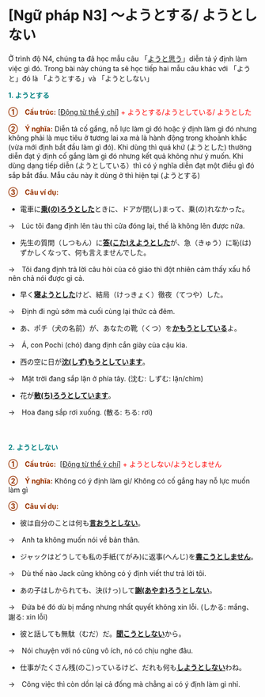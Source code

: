 # [Ngữ pháp N3] ～ようとする/ ようとしない
<div class="entry-content">
<p>Ở trình độ N4, chúng ta đã học mẫu câu 「<a href="https://bikae.net/ngu-phap/ngu-phap-n4%ef%bd%9e%e3%82%88%e3%81%86%e3%81%a8%e6%80%9d%e3%81%84%e3%81%be%e3%81%99%ef%bd%9e%e3%82%88%e3%81%86%e3%81%a8%e6%80%9d%e3%81%a3%e3%81%a6%e3%81%84%e3%81%be%e3%81%99/" target="_blank">ようと思う</a>」diễn tả ý định làm việc gì đó. Trong bài này chúng ta sẽ học tiếp hai mẫu câu khác với 「ようと」đó là 「ようとする」và 「ようとしない」</p>
<p><strong><span style="color: #008080;">1. ようとする</span></strong></p>
<p><strong><span style="color: #993300;">①　Cấu trúc:</span></strong> [<a href="https://bikae.net/ngu-phap/ngu-phap-n4-dong-tu-the-y-chi/" target="_blank">Động từ thể ý chí</a>] <span style="color: #ff0000;">+ ようとする/ようとしている/ ようとした</span></p>
<p><span style="color: #993300;"><strong>②　Ý nghĩa:</strong></span> Diễn tả cố gắng, nỗ lực làm gì đó hoặc ý định làm gì đó nhưng không phải là mục tiêu ở tương lai xa mà là hành động trong khoảnh khắc (vừa mới định bắt đầu làm gì đó). Khi dùng thì quá khứ (ようとした) thường diễn đạt ý định cố gắng làm gì đó nhưng kết quả không như ý muốn. Khi dùng dạng tiếp diễn (ようとしている）thì có ý nghĩa diễn đạt một điều gì đó sắp bắt đầu. Mẫu câu này ít dùng ở thì hiện tại (ようとする)</p>
<p><span style="color: #993300;"><strong>③　Câu ví dụ:</strong></span></p>
<ul>
<li>電車に<strong><span style="text-decoration: underline;">乗(の)ろうとした</span></strong>ときに、ドアが閉(し)まって、乗(の)れなかった。</li>
</ul>
<p>→　Lúc tôi đang định lên tàu thì cửa đóng lại, thế là không lên được nữa.</p>
<ul>
<li>先生の質問（しつもん）に<span style="text-decoration: underline;"><strong>答(こた)えようとした</strong></span>が、急（きゅう）に恥(は)ずかしくなって、何も言えませんでした。</li>
</ul>
<p>→　Tôi đang định trả lời câu hỏi của cô giáo thì đột nhiên cảm thấy xấu hổ nên chả nói được gì cả.</p>
<ul>
<li>早く<strong><span style="text-decoration: underline;">寝ようとした</span></strong>けど、結局（けっきょく）徹夜（てつや）した。</li>
</ul>
<p>→　Định đi ngủ sớm mà cuối cùng lại thức cả đêm.</p>
<ul>
<li>あ、ポチ（犬の名前）が、あなたの靴（くつ）を<span style="text-decoration: underline;"><strong>かもうとしている</strong></span>よ。</li>
</ul>
<p>→　Á, con Pochi (chó) đang định cắn giày của cậu kìa.</p>
<ul>
<li>西の空に日が<span style="text-decoration: underline;"><strong>沈(しず)もうとしています</strong></span>。</li>
</ul>
<p>→　Mặt trời đang sắp lặn ở phía tây. (沈む: しずむ: lặn/chìm)</p>
<ul>
<li>花が<span style="text-decoration: underline;"><strong>散(ち)ろうとしています</strong></span>。</li>
</ul>
<p>→　Hoa đang sắp rơi xuống. (散る: ちる: rơi)<br/>
<!-- inside_article4_japanese_responsive --><br/>
<br/>
<br/>
<strong><span style="color: #008080;">2. ようとしない</span></strong></p>
<p><strong><span style="color: #993300;">①　Cấu trúc:</span></strong>  [<a href="https://bikae.net/ngu-phap/ngu-phap-n4-dong-tu-the-y-chi/" target="_blank">Động từ thể ý chí</a>] <span style="color: #ff0000;">+ ようとしない/ようとしません</span></p>
<p><span style="color: #993300;"><strong>②　Ý nghĩa:</strong></span> Không có ý định làm gì/ Không có cố gắng hay nỗ lực muốn làm gì</p>
<p><span style="color: #993300;"><strong>③　Câu ví dụ:</strong></span></p>
<ul>
<li>彼は自分のことは何も<span style="text-decoration: underline;"><strong>言おうとしない</strong></span>。</li>
</ul>
<p>→　Anh ta không muốn nói về bản thân.</p>
<ul>
<li>ジャックはどうしても私の手紙(てがみ)に返事(へんじ)を<strong><span style="text-decoration: underline;">書こ</span></strong><strong><span style="text-decoration: underline;">うとしません</span></strong>。</li>
</ul>
<p>→　Dù thế nào Jack cũng không có ý định viết thư trả lời tôi.</p>
<ul>
<li>あの子はしかられても、決(けっ)して<strong><span style="text-decoration: underline;">謝(あやま)ろうとしない</span></strong>。</li>
</ul>
<p>→　Đứa bé đó dù bị mắng nhưng nhất quyết không xin lỗi. (しかる: mắng、謝る: xin lỗi)</p>
<ul>
<li>彼と話しても無駄（むだ）だ。<strong><span style="text-decoration: underline;">聞こうとしない</span></strong>から。</li>
</ul>
<p>→　Nói chuyện với nó cũng vô ích, nó có chịu nghe đâu.</p>
<ul>
<li>仕事がたくさん残(のこ)っているけど、だれも何も<strong><span style="text-decoration: underline;">しようとしない</span></strong>わね。</li>
</ul>
<p>→　Công việc thì còn dồn lại cả đống mà chẳng ai có ý định làm gì nhỉ.</p>

</div>